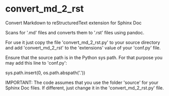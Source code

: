 # convert_md_2_rst

Convert Markdown to reStructuredText extension for Sphinx Doc

Scans for '.md' files and converts them to '.rst' files using pandoc.

For use it just copy the file 'convert_md_2_rst.py' to your source directory and add
'convert_md_2_rst' to the 'extensions' value of your 'conf.py' file.

Ensure that the source path is in the Python sys path. For that
purpose you may add this line to 'conf.py':

sys.path.insert(0, os.path.abspath('.'))

IMPORTANT: The code assumes that you use the folder 'source' for your Sphinx Doc
files. If different, just change it in the 'convert_md_2_rst.py' file.
